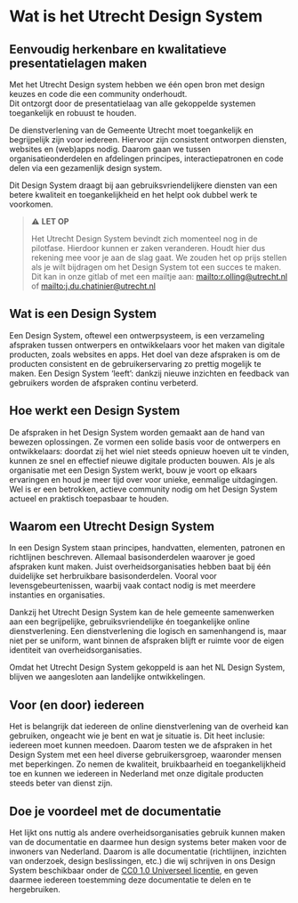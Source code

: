 # Wat is het Utrecht Design System

## Eenvoudig herkenbare en kwalitatieve presentatielagen maken

Met het Utrecht Design system hebben we één open bron met design keuzes en code die een community onderhoudt.\
Dit ontzorgt door de presentatielaag van alle gekoppelde systemen toegankelijk en robuust te houden.

De dienstverlening van de Gemeente Utrecht moet toegankelijk en begrijpelijk zijn voor iedereen. Hiervoor zijn consistent ontworpen diensten, websites en (web)apps nodig.
Daarom gaan we tussen organisatieonderdelen en afdelingen principes, interactiepatronen en code delen via een gezamenlijk design system.

Dit Design System draagt bij aan gebruiksvriendelijkere diensten van een betere kwaliteit en toegankelijkheid en het helpt ook dubbel werk te voorkomen.

> ⚠️ **LET OP**
>
> Het Utrecht Design System bevindt zich momenteel nog in de pilotfase.
> Hierdoor kunnen er zaken veranderen.
> Houdt hier dus rekening mee voor je aan de slag gaat.
> We zouden het op prijs stellen als je wilt bijdragen om het Design System tot een succes te maken.
> Dit kan in onze gitlab of met een mailtje aan: <mailto:r.olling@utrecht.nl> of <mailto:j.du.chatinier@utrecht.nl>

## Wat is een Design System

Een Design System, oftewel een ontwerpsysteem, is een verzameling afspraken tussen ontwerpers en ontwikkelaars voor het maken van digitale producten, zoals websites en apps. Het doel van deze afspraken is om de producten consistent en de gebruikerservaring zo prettig mogelijk te maken. Een Design System ‘leeft’: dankzij nieuwe inzichten en feedback van gebruikers worden de afspraken continu verbeterd.

## Hoe werkt een Design System

De afspraken in het Design System worden gemaakt aan de hand van bewezen oplossingen. Ze vormen een solide basis voor de ontwerpers en ontwikkelaars: doordat zij het wiel niet steeds opnieuw hoeven uit te vinden, kunnen ze snel en effectief nieuwe digitale producten bouwen. Als je als organisatie met een Design System werkt, bouw je voort op elkaars ervaringen en houd je meer tijd over voor unieke, eenmalige uitdagingen. Wel is er een betrokken, actieve community nodig om het Design System actueel en praktisch toepasbaar te houden.

## Waarom een Utrecht Design System

In een Design System staan principes, handvatten, elementen, patronen en richtlijnen beschreven. Allemaal basisonderdelen waarover je goed afspraken kunt maken. Juist overheidsorganisaties hebben baat bij één duidelijke set herbruikbare basisonderdelen. Vooral voor levensgebeurtenissen, waarbij vaak contact nodig is met meerdere instanties en organisaties.

Dankzij het Utrecht Design System kan de hele gemeente samenwerken aan een begrijpelijke, gebruiksvriendelijke én toegankelijke online dienstverlening. Een dienstverlening die logisch en samenhangend is, maar niet per se uniform, want binnen de afspraken blijft er ruimte voor de eigen identiteit van overheidsorganisaties.

Omdat het Utrecht Design System gekoppeld is aan het NL Design System, blijven we aangesloten aan landelijke ontwikkelingen.

## Voor (en door) iedereen

Het is belangrijk dat iedereen de online dienstverlening van de overheid kan gebruiken, ongeacht wie je bent en wat je situatie is. Dit heet inclusie: iedereen moet kunnen meedoen. Daarom testen we de afspraken in het Design System met een heel diverse gebruikersgroep, waaronder mensen met beperkingen. Zo nemen de kwaliteit, bruikbaarheid en toegankelijkheid toe en kunnen we iedereen in Nederland met onze digitale producten steeds beter van dienst zijn.

## Doe je voordeel met de documentatie

Het lijkt ons nuttig als andere overheidsorganisaties gebruik kunnen maken van de documentatie en daarmee hun design systems beter maken voor de inwoners van Nederland. Daarom is alle documentatie (richtlijnen, inzichten van onderzoek, design beslissingen, etc.) die wij schrijven in ons Design System beschikbaar onder de [CC0 1.0 Universeel licentie](https://creativecommons.org/publicdomain/zero/1.0/deed.nl), en geven daarmee iedereen toestemming deze documentatie te delen en te hergebruiken.
